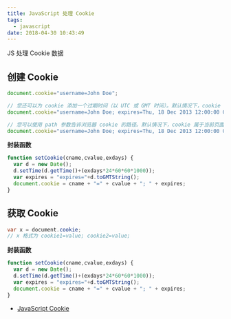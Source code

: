 ```yaml
---
title: JavaScript 处理 Cookie
tags:
  - javascript
date: 2018-04-30 10:43:49
---
```



JS 处理 Cookie 数据

<!-- more --><!-- toc -->

## 创建 Cookie

```javascript
document.cookie="username=John Doe";

// 您还可以为 cookie 添加一个过期时间（以 UTC 或 GMT 时间）。默认情况下，cookie 在浏览器关闭时删除：
document.cookie="username=John Doe; expires=Thu, 18 Dec 2013 12:00:00 GMT";

// 您可以使用 path 参数告诉浏览器 cookie 的路径。默认情况下，cookie 属于当前页面。
document.cookie="username=John Doe; expires=Thu, 18 Dec 2013 12:00:00 GMT; path=/";
```

**封装函数**

```javascript
function setCookie(cname,cvalue,exdays) {
  var d = new Date();
  d.setTime(d.getTime()+(exdays*24*60*60*1000));
  var expires = "expires="+d.toGMTString();
  document.cookie = cname + "=" + cvalue + "; " + expires;
}
```

## 获取 Cookie

```java
var x = document.cookie;
// x 格式为 cookie1=value; cookie2=value;
```

**封装函数**

```javascript
function setCookie(cname,cvalue,exdays) {
  var d = new Date();
  d.setTime(d.getTime()+(exdays*24*60*60*1000));
  var expires = "expires="+d.toGMTString();
  document.cookie = cname + "=" + cvalue + "; " + expires;
}
```

- [JavaScript Cookie](http://www.runoob.com/js/js-cookies.html)
